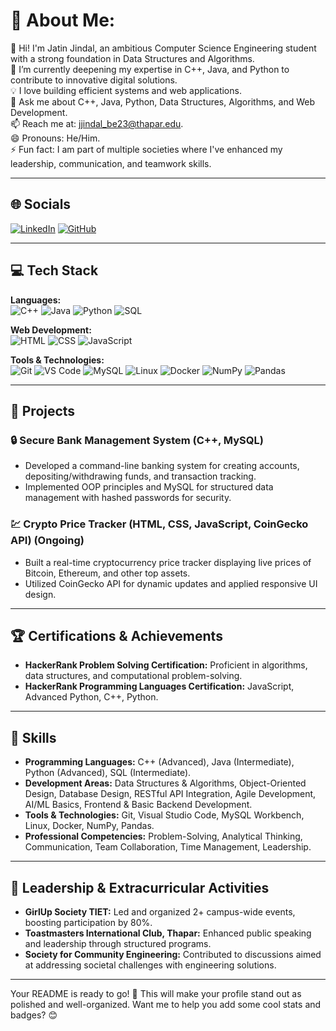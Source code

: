 # 💫 About Me:
👋 Hi! I'm Jatin Jindal, an ambitious Computer Science Engineering student with a strong foundation in Data Structures and Algorithms.<br>
🌱 I’m currently deepening my expertise in C++, Java, and Python to contribute to innovative digital solutions.<br>
💡 I love building efficient systems and web applications.<br>
💬 Ask me about C++, Java, Python, Data Structures, Algorithms, and Web Development.<br>
📫 Reach me at: [jjindal_be23@thapar.edu](mailto:jjindal_be23@thapar.edu).<br>
😄 Pronouns: He/Him.<br>
⚡ Fun fact: I am part of multiple societies where I've enhanced my leadership, communication, and teamwork skills.<br>

---

## 🌐 Socials
[![LinkedIn](https://img.shields.io/badge/LinkedIn-%230077B5.svg?logo=linkedin&logoColor=white)](https://www.linkedin.com/in/jatinjindal54/) 
[![GitHub](https://img.shields.io/badge/GitHub-%2312100E.svg?logo=github&logoColor=white)](https://github.com/jatinjindall) 

---

## 💻 Tech Stack
**Languages:**  
![C++](https://img.shields.io/badge/C++-%2300599C.svg?style=flat&logo=c%2B%2B&logoColor=white) 
![Java](https://img.shields.io/badge/Java-%23ED8B00.svg?style=flat&logo=java&logoColor=white) 
![Python](https://img.shields.io/badge/Python-%2314354C.svg?style=flat&logo=python&logoColor=white) 
![SQL](https://img.shields.io/badge/SQL-%2300758F.svg?style=flat&logo=mysql&logoColor=white)

**Web Development:**  
![HTML](https://img.shields.io/badge/HTML-%23E34F26.svg?style=flat&logo=html5&logoColor=white)
![CSS](https://img.shields.io/badge/CSS-%231572B6.svg?style=flat&logo=css3&logoColor=white)
![JavaScript](https://img.shields.io/badge/JavaScript-%23F7DF1E.svg?style=flat&logo=javascript&logoColor=black)

**Tools & Technologies:**  
![Git](https://img.shields.io/badge/Git-%23F05033.svg?style=flat&logo=git&logoColor=white) 
![VS Code](https://img.shields.io/badge/Visual%20Studio%20Code-%23007ACC.svg?style=flat&logo=visual-studio-code&logoColor=white) 
![MySQL](https://img.shields.io/badge/MySQL-%2300f.svg?style=flat&logo=mysql&logoColor=white)
![Linux](https://img.shields.io/badge/Linux-%FCC624.svg?style=flat&logo=linux&logoColor=black)
![Docker](https://img.shields.io/badge/Docker-%230db7ed.svg?style=flat&logo=docker&logoColor=white)
![NumPy](https://img.shields.io/badge/NumPy-%23013243.svg?style=flat&logo=numpy&logoColor=white)
![Pandas](https://img.shields.io/badge/Pandas-%23150458.svg?style=flat&logo=pandas&logoColor=white)

---

## 📂 Projects
### 🔒 Secure Bank Management System (C++, MySQL) 
- Developed a command-line banking system for creating accounts, depositing/withdrawing funds, and transaction tracking.
- Implemented OOP principles and MySQL for structured data management with hashed passwords for security.

### 💹 Crypto Price Tracker (HTML, CSS, JavaScript, CoinGecko API) (Ongoing)
- Built a real-time cryptocurrency price tracker displaying live prices of Bitcoin, Ethereum, and other top assets.
- Utilized CoinGecko API for dynamic updates and applied responsive UI design.

---

## 🏆 Certifications & Achievements
- **HackerRank Problem Solving Certification:** Proficient in algorithms, data structures, and computational problem-solving.
- **HackerRank Programming Languages Certification:** JavaScript, Advanced Python, C++, Python.

---

## 🧩 Skills
- **Programming Languages:** C++ (Advanced), Java (Intermediate), Python (Advanced), SQL (Intermediate).
- **Development Areas:** Data Structures & Algorithms, Object-Oriented Design, Database Design, RESTful API Integration, Agile Development, AI/ML Basics, Frontend & Basic Backend Development.
- **Tools & Technologies:** Git, Visual Studio Code, MySQL Workbench, Linux, Docker, NumPy, Pandas.
- **Professional Competencies:** Problem-Solving, Analytical Thinking, Communication, Team Collaboration, Time Management, Leadership.

---

## 🏅 Leadership & Extracurricular Activities
- **GirlUp Society TIET:** Led and organized 2+ campus-wide events, boosting participation by 80%.
- **Toastmasters International Club, Thapar:** Enhanced public speaking and leadership through structured programs.
- **Society for Community Engineering:** Contributed to discussions aimed at addressing societal challenges with engineering solutions.

---

Your README is ready to go! 🚀 This will make your profile stand out as polished and well-organized. Want me to help you add some cool stats and badges? 😊
